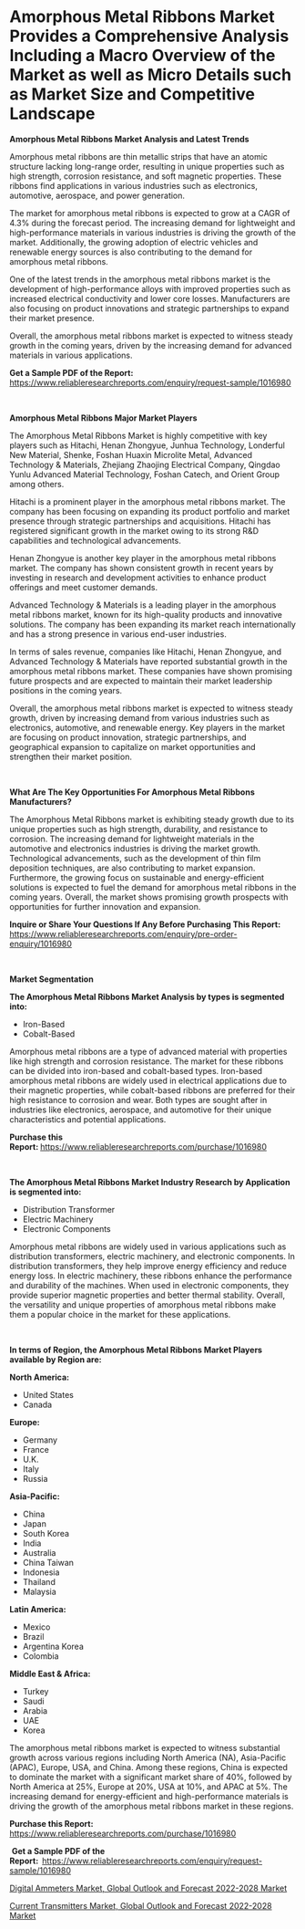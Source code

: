 <p><h1>Amorphous Metal Ribbons Market Provides a Comprehensive Analysis Including a Macro Overview of the Market as well as Micro Details such as Market Size and Competitive Landscape</h1></p><p><strong>Amorphous Metal Ribbons Market Analysis and Latest Trends</strong></p>
<p><p>Amorphous metal ribbons are thin metallic strips that have an atomic structure lacking long-range order, resulting in unique properties such as high strength, corrosion resistance, and soft magnetic properties. These ribbons find applications in various industries such as electronics, automotive, aerospace, and power generation.</p><p>The market for amorphous metal ribbons is expected to grow at a CAGR of 4.3% during the forecast period. The increasing demand for lightweight and high-performance materials in various industries is driving the growth of the market. Additionally, the growing adoption of electric vehicles and renewable energy sources is also contributing to the demand for amorphous metal ribbons.</p><p>One of the latest trends in the amorphous metal ribbons market is the development of high-performance alloys with improved properties such as increased electrical conductivity and lower core losses. Manufacturers are also focusing on product innovations and strategic partnerships to expand their market presence.</p><p>Overall, the amorphous metal ribbons market is expected to witness steady growth in the coming years, driven by the increasing demand for advanced materials in various applications.</p></p>
<p><strong>Get a Sample PDF of the Report:&nbsp;</strong> <a href="https://www.reliableresearchreports.com/enquiry/request-sample/1016980">https://www.reliableresearchreports.com/enquiry/request-sample/1016980</a></p>
<p>&nbsp;</p>
<p><strong>Amorphous Metal Ribbons Major Market Players</strong></p>
<p><p>The Amorphous Metal Ribbons Market is highly competitive with key players such as Hitachi, Henan Zhongyue, Junhua Technology, Londerful New Material, Shenke, Foshan Huaxin Microlite Metal, Advanced Technology & Materials, Zhejiang Zhaojing Electrical Company, Qingdao Yunlu Advanced Material Technology, Foshan Catech, and Orient Group among others.</p><p>Hitachi is a prominent player in the amorphous metal ribbons market. The company has been focusing on expanding its product portfolio and market presence through strategic partnerships and acquisitions. Hitachi has registered significant growth in the market owing to its strong R&D capabilities and technological advancements.</p><p>Henan Zhongyue is another key player in the amorphous metal ribbons market. The company has shown consistent growth in recent years by investing in research and development activities to enhance product offerings and meet customer demands.</p><p>Advanced Technology & Materials is a leading player in the amorphous metal ribbons market, known for its high-quality products and innovative solutions. The company has been expanding its market reach internationally and has a strong presence in various end-user industries.</p><p>In terms of sales revenue, companies like Hitachi, Henan Zhongyue, and Advanced Technology & Materials have reported substantial growth in the amorphous metal ribbons market. These companies have shown promising future prospects and are expected to maintain their market leadership positions in the coming years.</p><p>Overall, the amorphous metal ribbons market is expected to witness steady growth, driven by increasing demand from various industries such as electronics, automotive, and renewable energy. Key players in the market are focusing on product innovation, strategic partnerships, and geographical expansion to capitalize on market opportunities and strengthen their market position.</p></p>
<p>&nbsp;</p>
<p><strong>What Are The Key Opportunities For Amorphous Metal Ribbons Manufacturers?</strong></p>
<p><p>The Amorphous Metal Ribbons market is exhibiting steady growth due to its unique properties such as high strength, durability, and resistance to corrosion. The increasing demand for lightweight materials in the automotive and electronics industries is driving the market growth. Technological advancements, such as the development of thin film deposition techniques, are also contributing to market expansion. Furthermore, the growing focus on sustainable and energy-efficient solutions is expected to fuel the demand for amorphous metal ribbons in the coming years. Overall, the market shows promising growth prospects with opportunities for further innovation and expansion.</p></p>
<p><strong>Inquire or Share Your Questions If Any Before Purchasing This Report:</strong> <a href="https://www.reliableresearchreports.com/enquiry/pre-order-enquiry/1016980">https://www.reliableresearchreports.com/enquiry/pre-order-enquiry/1016980</a></p>
<p>&nbsp;</p>
<p><strong>Market Segmentation</strong></p>
<p><strong>The Amorphous Metal Ribbons Market Analysis by types is segmented into:</strong></p>
<p><ul><li>Iron-Based</li><li>Cobalt-Based</li></ul></p>
<p><p>Amorphous metal ribbons are a type of advanced material with properties like high strength and corrosion resistance. The market for these ribbons can be divided into iron-based and cobalt-based types. Iron-based amorphous metal ribbons are widely used in electrical applications due to their magnetic properties, while cobalt-based ribbons are preferred for their high resistance to corrosion and wear. Both types are sought after in industries like electronics, aerospace, and automotive for their unique characteristics and potential applications.</p></p>
<p><strong>Purchase this Report:&nbsp;</strong><a href="https://www.reliableresearchreports.com/purchase/1016980">https://www.reliableresearchreports.com/purchase/1016980</a></p>
<p>&nbsp;</p>
<p><strong>The Amorphous Metal Ribbons Market Industry Research by Application is segmented into:</strong></p>
<p><ul><li>Distribution Transformer</li><li>Electric Machinery</li><li>Electronic Components</li></ul></p>
<p><p>Amorphous metal ribbons are widely used in various applications such as distribution transformers, electric machinery, and electronic components. In distribution transformers, they help improve energy efficiency and reduce energy loss. In electric machinery, these ribbons enhance the performance and durability of the machines. When used in electronic components, they provide superior magnetic properties and better thermal stability. Overall, the versatility and unique properties of amorphous metal ribbons make them a popular choice in the market for these applications.</p></p>
<p>&nbsp;</p>
<p><strong>In terms of Region, the Amorphous Metal Ribbons Market Players available by Region are:</strong></p>
<p>
    <p> <strong> North America: </strong>
        <ul>
            <li>United States</li>
            <li>Canada</li>
        </ul>
        </p> 
    <p> <strong> Europe: </strong>
        <ul>
            <li>Germany</li>
            <li>France</li>
            <li>U.K.</li>
            <li>Italy</li>
            <li>Russia</li>
        </ul>
        </p> 
    <p> <strong> Asia-Pacific: </strong>
        <ul>
            <li>China</li>
            <li>Japan</li>
            <li>South Korea</li>
            <li>India</li>
            <li>Australia</li>
            <li>China Taiwan</li>
            <li>Indonesia</li>
            <li>Thailand</li>
            <li>Malaysia</li>
        </ul>
        </p> 
    <p> <strong> Latin America: </strong>
        <ul>
            <li>Mexico</li>
            <li>Brazil</li>
            <li>Argentina Korea</li>
            <li>Colombia</li>
        </ul>
        </p> 
    <p> <strong> Middle East & Africa: </strong>
        <ul>
            <li>Turkey</li>
            <li>Saudi</li>
            <li>Arabia</li>
            <li>UAE</li>
            <li>Korea</li>
        </ul>
    </p>
    </p>
<p><p>The amorphous metal ribbons market is expected to witness substantial growth across various regions including North America (NA), Asia-Pacific (APAC), Europe, USA, and China. Among these regions, China is expected to dominate the market with a significant market share of 40%, followed by North America at 25%, Europe at 20%, USA at 10%, and APAC at 5%. The increasing demand for energy-efficient and high-performance materials is driving the growth of the amorphous metal ribbons market in these regions.</p></p>
<p><strong>Purchase this Report: </strong><a href="https://www.reliableresearchreports.com/purchase/1016980">https://www.reliableresearchreports.com/purchase/1016980</a></p>
<p>&nbsp;<strong>Get a Sample PDF of the Report:&nbsp;&nbsp;</strong><a href="https://www.reliableresearchreports.com/enquiry/request-sample/1016980">https://www.reliableresearchreports.com/enquiry/request-sample/1016980</a></p>
<p><strong></strong></p>
<p><p><a href="https://github.com/nancykennedykellievqfqt2/Market-Research-Report-List-1/blob/main/digital-ammeters-market-global-outlook-and-forecast-2022-2028-market.md">Digital Ammeters Market, Global Outlook and Forecast 2022-2028 Market</a></p><p><a href="https://github.com/seekum/Market-Research-Report-List-1/blob/main/current-transmitters-market-global-outlook-and-forecast-2022-2028-market.md">Current Transmitters Market, Global Outlook and Forecast 2022-2028 Market</a></p></p>